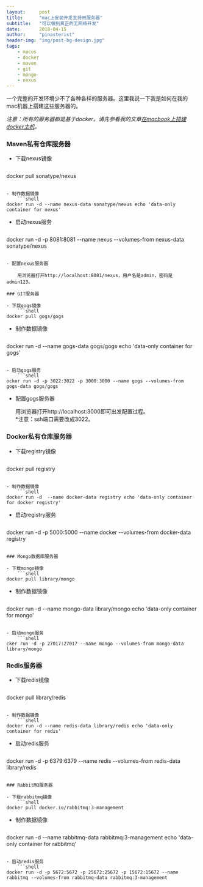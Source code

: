 ```yaml
---
layout:     post
title:      "mac上安装开发支持用服务器"
subtitle:   "可以做到真正的无网络开发"
date:       2018-04-15
author:     "pinasterist"
header-img: "img/post-bg-design.jpg"
tags:
    - macos
    - docker
    - maven
    - git
    - mongo
    - nexus
---
```


一个完整的开发环境少不了各种各样的服务器。这里我说一下我是如何在我的mac机器上搭建这些服务器的。

*注意：所有的服务器都是基于docker。请先参看我的文章[在macbook上搭建docker主机](http://blog.pinasterist.ml/2018/04/06/macdocker/)。*

### Maven私有仓库服务器

- 下载nexus镜像
    ```shell
docker pull sonatype/nexus
```

- 制作数据镜像
    ```shell
docker run -d --name nexus-data sonatype/nexus echo 'data-only container for nexus'
```

- 启动nexus服务
    ```shell
docker run -d -p 8081:8081 --name nexus --volumes-from nexus-data sonatype/nexus
```

- 配置nexus服务器

    用浏览器打开http://localhost:8081/nexus，用户名是admin，密码是admin123。

### GIT服务器

- 下载gogs镜像
    ```shell
docker pull gogs/gogs
```

- 制作数据镜像
    ```shell
docker run -d --name gogs-data gogs/gogs echo 'data-only container for gogs'
```

- 启动gogs服务
    ```shell
ocker run -d -p 3022:3022 -p 3000:3000 --name gogs --volumes-from gogs-data gogs/gogs
```

- 配置gogs服务器

    用浏览器打开http://localhost:3000即可出发配置过程。  
    *注意：ssh端口需要改成3022。

### Docker私有仓库服务器

- 下载registry镜像
    ```shell
docker pull registry
```

- 制作数据镜像
    ```shell
docker run -d  --name docker-data registry echo 'data-only container for docker registry'
```

- 启动registry服务
    ```shell
docker run -d -p 5000:5000 --name docker --volumes-from docker-data registry
```

### Mongo数据库服务器

- 下载mongo镜像
    ```shell
docker pull library/mongo
```

- 制作数据镜像
    ```shell
docker run -d --name mongo-data library/mongo echo 'data-only container for mongo'
```

- 启动mongo服务
    ```shell
cker run -d -p 27017:27017 --name mongo --volumes-from mongo-data library/mongo
```

### Redis服务器

- 下载redis镜像
    ```shell
docker pull library/redis
```

- 制作数据镜像
    ```shell
docker run -d --name redis-data library/redis echo 'data-only container for redis'
```

- 启动redis服务
    ```shell
docker run -d -p 6379:6379 --name redis --volumes-from redis-data library/redis
```

### RabbitMQ服务器

- 下载rabbitmq镜像
    ```shell
docker pull docker.io/rabbitmq:3-management
```

- 制作数据镜像
    ```shell
docker run -d --name rabbitmq-data rabbitmq:3-management echo 'data-only container for rabbitmq'
```

- 启动redis服务
    ```shell
docker run -d -p 5672:5672 -p 25672:25672 -p 15672:15672 --name rabbitmq --volumes-from rabbitmq-data rabbitmq:3-management
```
